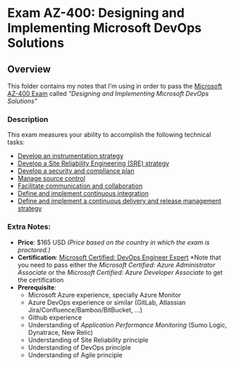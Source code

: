 # Exam AZ-400: Designing and Implementing Microsoft DevOps Solutions

## Overview

This folder contains my notes that I'm using in order to pass the [Microsoft AZ-400 Exam](https://docs.microsoft.com/en-us/learn/certifications/exams/az-400) called *"Designing and Implementing Microsoft DevOps Solutions"*

### Description

This exam measures your ability to accomplish the following technical tasks: 

- [Develop an instrumentation strategy](DevelopAnInstrumentationStrategy.md)
- [Develop a Site Reliability Engineering (SRE) strategy](DevelopASREStrategy.md)
- [Develop a security and compliance plan](DevelopASecurityAndCompliancePlan.md)
- [Manage source control](ManageSourceControl.md)
- [Facilitate communication and collaboration](FacilitateCommunicationAndCollaboration.md)
- [Define and implement continuous integration](DefineAndImplementContinuousIntegration.md)
- [Define and implement a continuous delivery and release management strategy](DefineAndImplementAContinuousDeliveryAndReleaseManagementStrategy.md)

### Extra Notes:

- **Price**: $165 USD *(Price based on the country in which the exam is proctored.)*
- **Certification**: [Microsoft Certified: DevOps Engineer Expert](vhttps://docs.microsoft.com/en-us/learn/certifications/devops-engineer/)
*Note that you need to pass either the *Microsoft Certified: Azure Administrator Associate* or the *Microsoft Certified: Azure Developer Associate* to get the certification
- **Prerequisite**:
  - Microsoft Azure experience, specially Azure Monitor
  - Azure DevOps experience or similar (GitLab, Atlassian Jira/Confluence/Bamboo/BitBucket, ...)
  - Github experience
  - Understanding of *Application Performance Monitoring* (Sumo Logic, Dynatrace, New Relic)
  - Understanding of Site Reliability principle
  - Understanding of DevOps principle
  - Understanding of Agile principle